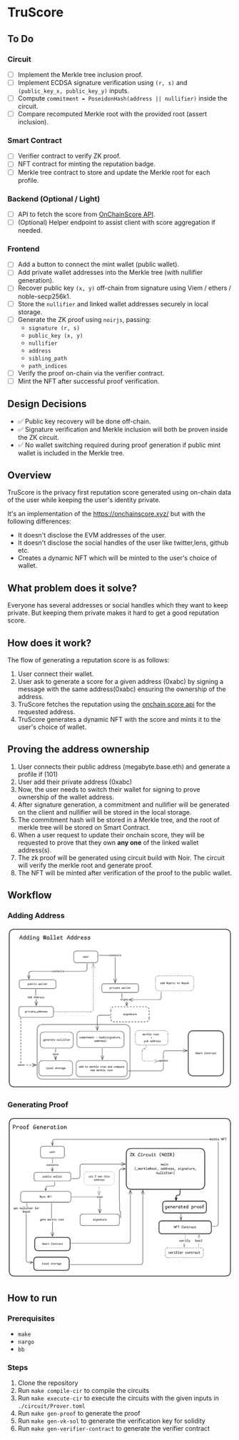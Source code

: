# TruScore

## To Do

### Circuit

- [ ] Implement the Merkle tree inclusion proof.
- [ ] Implement ECDSA signature verification using `(r, s)` and `(public_key_x, public_key_y)` inputs.
- [ ] Compute `commitment = PoseidonHash(address || nullifier)` inside the circuit.
- [ ] Compare recomputed Merkle root with the provided root (assert inclusion).

### Smart Contract

- [ ] Verifier contract to verify ZK proof.
- [ ] NFT contract for minting the reputation badge.
- [ ] Merkle tree contract to store and update the Merkle root for each profile.

### Backend (Optional / Light)

- [ ] API to fetch the score from [OnChainScore API](https://onchainscore.xyz/api).
- [ ] (Optional) Helper endpoint to assist client with score aggregation if needed.

### Frontend

- [ ] Add a button to connect the mint wallet (public wallet).
- [ ] Add private wallet addresses into the Merkle tree (with nullifier generation).
- [ ] Recover public key `(x, y)` off-chain from signature using Viem / ethers / noble-secp256k1.
- [ ] Store the `nullifier` and linked wallet addresses securely in local storage.
- [ ] Generate the ZK proof using `noirjs`, passing:
  - `signature (r, s)`
  - `public_key (x, y)`
  - `nullifier`
  - `address`
  - `sibling_path`
  - `path_indices`
- [ ] Verify the proof on-chain via the verifier contract.
- [ ] Mint the NFT after successful proof verification.

## Design Decisions

- ✅ Public key recovery will be done off-chain.
- ✅ Signature verification and Merkle inclusion will both be proven inside the ZK circuit.
- ✅ No wallet switching required during proof generation if public mint wallet is included in the Merkle tree.

## Overview

TruScore is the privacy first reputation score generated using on-chain data of the user while keeping the user's identity private.

It's an implementation of the https://onchainscore.xyz/ but with the following differences:

- It doesn't disclose the EVM addresses of the user.
- It doesn't disclose the social handles of the user like twitter,lens, github etc.
- Creates a dynamic NFT which will be minted to the user's choice of wallet.

## What problem does it solve?

Everyone has several addresses or social handles which they want to keep private. But keeping them private makes it hard to get a good reputation score.

## How does it work?

The flow of generating a reputation score is as follows:

1. User connect their wallet.
2. User ask to generate a score for a given address (0xabc) by signing a message with the same address(0xabc) ensuring the ownership of the address.
3. TruScore fetches the reputation using the [onchain score api](https://onchainscore.xyz/api) for the requested address.
4. TruScore generates a dynamic NFT with the score and mints it to the user's choice of wallet.

## Proving the address ownership

1. User connects their public address (megabyte.base.eth) and generate a profile if (101)
2. User add their private address (0xabc)
3. Now, the user needs to switch their wallet for signing to prove ownership of the wallet address.
4. After signature generation, a commitment and nullifier will be generated on the client and nullifier will be stored in the local storage.
5. The commitment hash will be stored in a Merkle tree, and the root of merkle tree will be stored on Smart Contract.
6. When a user request to update their onchain score, they will be requested to prove that they own **any one** of the linked wallet address(s).
7. The zk proof will be generated using circuit build with Noir. The circuit will verify the merkle root and generate proof.
8. The NFT will be minted after verification of the proof to the public wallet.

## Workflow

### Adding Address

![Adding Address](./assets/1.png)

### Generating Proof

![Generating Proof](./assets/2.png)

## How to run

### Prerequisites

- `make`
- `nargo`
- `bb`

### Steps

1. Clone the repository
2. Run `make compile-cir` to compile the circuits
3. Run `make execute-cir` to execute the circuits with the given inputs in `./circuit/Prover.toml`
4. Run `make gen-proof` to generate the proof
5. Run `make gen-vk-sol` to generate the verification key for solidity
6. Run `make gen-verifier-contract` to generate the verifier contract
